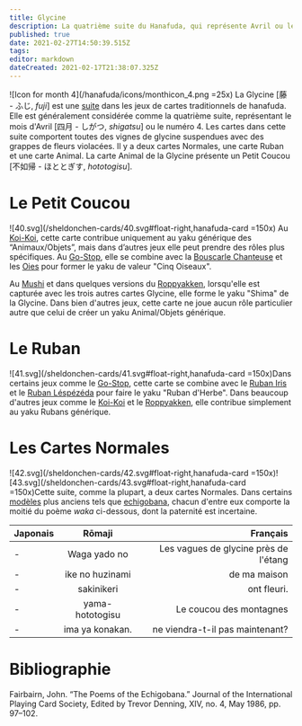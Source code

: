 ```yaml
---
title: Glycine
description: La quatrième suite du Hanafuda, qui représente Avril ou le numéro 4
published: true
date: 2021-02-27T14:50:39.515Z
tags: 
editor: markdown
dateCreated: 2021-02-17T21:38:07.325Z
---
```


![Icon for month 4](/hanafuda/icons/monthicon_4.png =25x) La Glycine [藤 - ふじ, *fuji*] est une [suite](/fr/hanafuda/guide/suites) dans les jeux de cartes traditionnels de hanafuda. Elle est généralement considérée comme la quatrième suite, représentant le mois d'Avril [四月 - しがつ, *shigatsu*] ou le numéro 4. Les cartes dans cette suite comportent toutes des vignes de glycine suspendues avec des grappes de fleurs violacées. Il y a deux cartes Normales, une carte Ruban et une carte Animal. La carte Animal de la Glycine présente un Petit Coucou [不如帰 - ほととぎす, *hototogisu*]. 

# Le Petit Coucou
![40.svg](/sheldonchen-cards/40.svg#float-right,hanafuda-card =150x) Au [Koi-Koi](/en/hanafuda/games/koi-koi), cette carte contribue uniquement au yaku générique des “Animaux/Objets”, mais dans d’autres jeux elle peut prendre des rôles plus spécifiques. Au [Go-Stop](/en/hanafuda/games/go-stop), elle se combine avec la [Bouscarle Chanteuse](/fr/hanafuda/guide/Abricotier#la-bouscarle-chanteuse) et les [Oies](/fr/hanafuda/guide/Eulalie#les-oies) pour former le yaku de valeur "Cinq Oiseaux". 

Au [Mushi](/fr/hanafuda/games/mushi) et dans quelques versions du [Roppyakken](/en/hanafuda/games/roppyakken), lorsqu'elle est capturée avec les trois autres cartes Glycine, elle forme le yaku "Shima" de la Glycine. Dans bien d'autres jeux, cette carte ne joue aucun rôle particulier autre que celui de créer un yaku Animal/Objets générique. 

# Le Ruban
![41.svg](/sheldonchen-cards/41.svg#float-right,hanafuda-card =150x)Dans certains jeux comme le [Go-Stop](/en/hanafuda/games/go-stop), cette carte se combine avec le [Ruban Iris](/fr/hanafuda/guide/Iris#le-ruban) et le [Ruban Léspézéda](/fr/hanafuda/guide/Lespédéza#le-ruban) pour faire le yaku "Ruban d'Herbe". Dans beaucoup d'autres jeux comme le [Koi-Koi](/en/hanafuda/games/koi-koi) et le [Roppyakken](/en/hanafuda/games/roppyakken), elle contribue simplement au yaku Rubans générique. 

# Les Cartes Normales
![42.svg](/sheldonchen-cards/42.svg#float-right,hanafuda-card =150x)![43.svg](/sheldonchen-cards/43.svg#float-right,hanafuda-card =150x)Cette suite, comme la plupart, a deux cartes Normales. Dans certains [modèles](/en/hanafuda/patterns) plus anciens tels que [echigobana](/en/hanafuda/patterns/echigobana), chacun d'entre eux comporte la moitié du poème *waka* ci-dessous, dont la paternité est incertaine. 

|Japonais|Rōmaji|Français|
|:---|:---:|---:|
|-|Waga yado no|Les vagues de glycine près de l'étang|
|-|ike no huzinami|de ma maison|
|-|sakinikeri|ont fleuri.|
|-|yama-hototogisu|Le coucou des montagnes|
|-|ima ya konakan.|ne viendra-t-il pas maintenant?|

# Bibliographie
Fairbairn, John. “The Poems of the Echigobana.” Journal of the International Playing Card Society, Edited by Trevor Denning, XIV, no. 4, May 1986, pp. 97–102. 